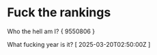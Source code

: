 # Fuck the rankings

Who the hell am I?
{ 9550806 }

What fucking year is it?
[ 2025-03-20T02:50:00Z ]
